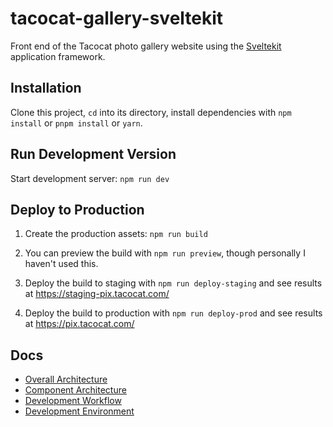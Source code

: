 # tacocat-gallery-sveltekit

Front end of the Tacocat photo gallery website using the [Sveltekit](https://kit.svelte.dev/) application framework.

## Installation

Clone this project, `cd` into its directory, install dependencies with `npm install` or `pnpm install` or `yarn`.

## Run Development Version

Start development server: `npm run dev`

## Deploy to Production

1. Create the production assets: `npm run build`

2. You can preview the build with `npm run preview`, though personally I haven't used this.

3. Deploy the build to staging with `npm run deploy-staging` and see results at https://staging-pix.tacocat.com/

4. Deploy the build to production with `npm run deploy-prod` and see results at https://pix.tacocat.com/

## Docs

- [Overall Architecture](docs/architecture.md)
- [Component Architecture](docs/component_architecture.md)
- [Development Workflow](docs/dev_workflow.md)
- [Development Environment](docs/dev_env.md)

